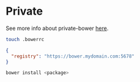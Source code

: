 # Private

See more info about private-bower [here](https://www.npmjs.com/package/private-bower).

```sh
touch .bowerrc
```

```json
{
  "registry": "https://bower.mydomain.com:5678"
}
```

```sh
bower install <package>
```
